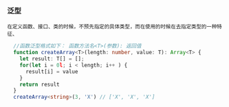 ### 泛型
    在定义函数、接口、类的时候，不预先指定的具体类型，而在使用的时候在去指定类型的一种特征、
  ```ts
    //函数泛型格式如下： 函数方法名<T>(参数): 返回值
    function createArray<T>(length: number, value: T): Array<T> {
      let result: T[] = [];
      for(let i = 0l; i < length; i++ ) {
        result[i] = value
      }
      return result
    }
    createArray<string>(3, 'X') // ['X', 'X', 'X']
  ```
